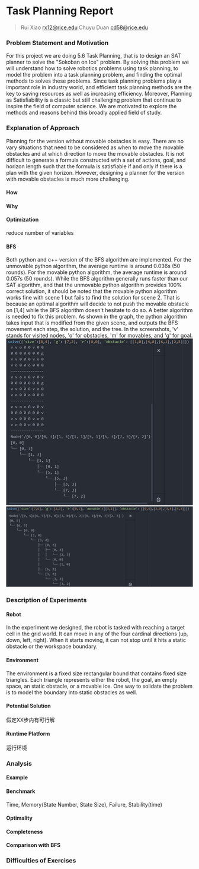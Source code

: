 # Task Planning Report

> Rui Xiao rx12@rice.edu  Chuyu Duan cd58@rice.edu

### Problem Statement and Motivation
For this project we are doing 5.6 Task Planning, that is to design an SAT planner to solve the "Sokoban on Ice" problem. By solving this problem we will understand how to solve robotics problems using task planning, to model the problem into a task planning problem, and finding the optimal methods to solves these problems. Since task planning problems play a important role in industry world, and efficient task planning methods are the key to saving resources as well as increasing efficiency. Moreover, Planning as Satisfiability is a classic but still challenging problem that continue to inspire the field of computer science. We are motivated to explore the methods and reasons behind this broadly applied field of study. 
### Explanation of Approach
Planning for the version without movable obstacles is easy. There are no vary situations that need to be considered as when to move the movable obstacles and at which direction to move the movable obstacles. It is not difficult to generate a formula constructed with a set of actions, goal, and horizon length such that the formula is satisfiable if and only if there is a plan with the given horizon. However, designing a planner for the version with movable obstacles is much more challenging.  
#### How

#### Why

#### Optimization

reduce number of variables

#### BFS
Both python and c++ version of the BFS algorithm are implemented.
For the unmovable python algorithm, the average runtime is around 0.036s (50 rounds). For the movable python algorithm, the average runtime is around 0.057s (50 rounds). While the BFS algorithm generally runs faster than our SAT algorithm, and that the unmovable python algorithm provides 100% correct solution, it should be noted that the movable python algorithm works fine with scene 1 but fails to find the solution for scene 2. That is because an optimal algorithm will decide to not push the movable obstacle on [1,4] while the BFS algorithm doesn't hesitate to do so. A better algorithm is needed to fix this problem.
As shown in the graph, the python algorithm takes input that is modified from the given scene, and outputs the BFS movement each step, the solution, and the tree. In the screenshots, 'v' stands for visited nodes, 'o' for obstacles, 'm' for movables, and 'g' for goal.
![plot](154b8d179d485fa14ca14e498db064e.png)
![plot](https://github.com/CoryDuan/project5/blob/main/3ffa1de32ede0ffb07782aaf3c3867c.png)

### Description of Experiments

#### Robot

In the experiment we designed, the robot is tasked with reaching a target cell in the grid world. It can move in any of the four cardinal directions (up, down, left, right). When it starts moving, it can not stop until it hits a static obstacle or the workspace boundary.

#### Environment

The environment is a fixed size rectangular bound that contains fixed size triangles. Each triangle represents either the robot, the goal, an empty space, an static obstacle, or a movable ice. One way to solidate the problem is to model the boundary into static obstacles as well.

#### Potential Solution

假定XX步内有可行解

#### Runtime Platform

运行环境

### Analysis

#### Example

#### Benchmark

Time, Memory(State Number, State Size), Failure, Stability(time)

#### Optimality

#### Completeness

#### Comparison with BFS

### Difficulties of Exercises
